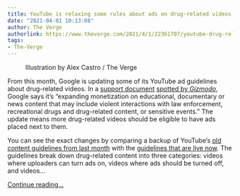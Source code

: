 ```yaml
---
title: YouTube is relaxing some rules about ads on drug-related videos
date: "2021-04-01 10:13:08"
author: The Verge
authorlink: https://www.theverge.com/2021/4/1/22361707/youtube-drug-related-content-educational-documentary-news-monetization-ads
tags:
- The-Verge
---
```

<figure>
      <img alt="" src="https://cdn.vox-cdn.com/thumbor/dY9SugOhPM8_9K-37U6fssO83fQ=/0x0:2040x1360/1310x873/cdn.vox-cdn.com/uploads/chorus_image/image/69059189/acastro_180403_1777_youtube_0001.0.jpg" />
        <figcaption>Illustration by Alex Castro / The Verge</figcaption>
    </figure>

  <p id="ds6gTM">From this month, Google is updating some of its YouTube ad guidelines about drug-related videos. In a <a href="https://support.google.com/youtube/answer/9725604?hl=en&amp;ref_topic=9153642">support document</a> <a href="https://gizmodo.com/even-youtube-is-chilling-out-on-weed-1846594023?rev=1617228974804">spotted by <em>Gizmodo</em></a>, Google says it’s “expanding monetization on educational, documentary or news content that may include violent interactions with law enforcement, recreational drugs and drug-related content, or sensitive events.” The update means more drug-related videos should be eligible to have ads placed next to them.</p>
<p id="TkRkDn">You can see the exact changes by comparing a backup of YouTube’s <a href="https://web.archive.org/web/20210324202410if_/https://support.google.com/youtube/answer/6162278#zippy=%2Cguide-to-self-certification">old content guidelines from last month</a> with the <a href="https://support.google.com/youtube/answer/6162278#zippy=%2Cguide-to-self-certification">guidelines that are live now</a>. The guidelines break down drug-related content into three categories: videos where uploaders can turn ads on, videos where ads should be turned off, and videos...</p>
  <p>
    <a href="https://www.theverge.com/2021/4/1/22361707/youtube-drug-related-content-educational-documentary-news-monetization-ads">Continue reading&hellip;</a>
  </p>